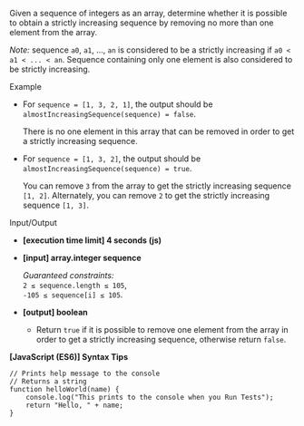 Given a sequence of integers as an array, determine whether it is possible to obtain a
strictly increasing sequence by removing no more than one element from the array.

_Note:_ sequence `a0`, `a1`, ..., `an` is considered to be a strictly increasing if
`a0 < a1 < ... < an`. Sequence containing only one element is also considered to be
strictly increasing.

Example

- For `sequence = [1, 3, 2, 1]`, the output should be  
  `almostIncreasingSequence(sequence) = false`.

  There is no one element in this array that can be removed in order to get a strictly
  increasing sequence.

- For `sequence = [1, 3, 2]`, the output should be  
  `almostIncreasingSequence(sequence) = true`.

  You can remove `3` from the array to get the strictly increasing sequence `[1, 2]`.
  Alternately, you can remove `2` to get the strictly increasing sequence `[1, 3]`.

Input/Output

- **\[execution time limit\] 4 seconds (js)**

- **\[input\] array.integer sequence**

  _Guaranteed constraints:_  
  `2 ≤ sequence.length ≤ 105`,  
  `-105 ≤ sequence[i] ≤ 105`.

- **\[output\] boolean**

  - Return `true` if it is possible to remove one element from the array in order to get a
    strictly increasing sequence, otherwise return `false`.

**\[JavaScript (ES6)\] Syntax Tips**

    // Prints help message to the console
    // Returns a string
    function helloWorld(name) {
        console.log("This prints to the console when you Run Tests");
        return "Hello, " + name;
    }
